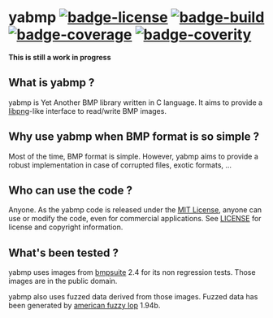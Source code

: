 # yabmp [![badge-license]][link-license] [![badge-build]][link-build] [![badge-coverage]][link-coverage] [![badge-coverity]][link-coverity]

**This is still a work in progress**

## What is yabmp ?

yabmp is Yet Another BMP library written in C language.
It aims to provide a [libpng](http://www.libpng.org/pub/png/libpng.html)-like interface to read/write BMP images.

## Why use yabmp when BMP format is so simple ?

Most of the time, BMP format is simple. However, yabmp aims to provide a robust implementation in case of corrupted files, exotic formats, ...

## Who can use the code ?
Anyone. As the yabmp code is released under the [MIT License][link-license], anyone can use or modify the code, even for commercial applications.
See [LICENSE][link-license] for license and copyright information.

## What's been tested ?
yabmp uses images from [bmpsuite](https://github.com/jsummers/bmpsuite) 2.4 for its non regression tests. Those images are in the public domain.

yabmp also uses fuzzed data derived from those images. Fuzzed data has been generated by [american fuzzy lop](http://lcamtuf.coredump.cx/afl/) 1.94b.

[comment-license]: https://img.shields.io/github/license/mayeut/yabmp.svg "https://img.shields.io/badge/license-MIT-blue.svg"
[badge-license]: https://img.shields.io/badge/license-MIT-blue.svg "MIT License"
[link-license]: https://github.com/mayeut/yabmp/blob/master/LICENSE "MIT License"
[badge-build]: https://github.com/mayeut/yabmp/actions/workflows/test.yml/badge.svg "Build Status"
[link-build]: https://github.com/mayeut/yabmp/actions/workflows/test.yml "Build Status"
[badge-coverage]: http://codecov.io/github/mayeut/yabmp/coverage.svg?branch=master "Code Coverage"
[link-coverage]: http://codecov.io/github/mayeut/yabmp?branch=master "Code Coverage"
[badge-coverity]: https://scan.coverity.com/projects/6405/badge.svg "Coverity Scan Build Status"
[link-coverity]: https://scan.coverity.com/projects/mayeut-yabmp "Coverity Scan Build Status"
